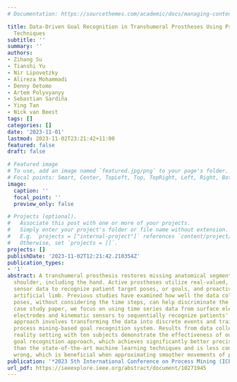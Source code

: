 ```yaml
---
# Documentation: https://sourcethemes.com/academic/docs/managing-content/

title: Data-Driven Goal Recognition in Transhumeral Prostheses Using Process Mining
  Techniques
subtitle: ''
summary: ''
authors:
- Zihang Su
- Tianshi Yu
- Nir Lipovetzky
- Alireza Mohammadi
- Denny Oetomo
- Artem Polyvyanyy
- Sebastian Sardiña
- Ying Tan
- Nick van Beest
tags: []
categories: []
date: '2023-11-01'
lastmod: 2023-11-02T23:21:42+11:00
featured: false
draft: false

# Featured image
# To use, add an image named `featured.jpg/png` to your page's folder.
# Focal points: Smart, Center, TopLeft, Top, TopRight, Left, Right, BottomLeft, Bottom, BottomRight.
image:
  caption: ''
  focal_point: ''
  preview_only: false

# Projects (optional).
#   Associate this post with one or more of your projects.
#   Simply enter your project's folder or file name without extension.
#   E.g. `projects = ["internal-project"]` references `content/project/deep-learning/index.md`.
#   Otherwise, set `projects = []`.
projects: []
publishDate: '2023-11-02T12:21:42.210354Z'
publication_types:
- '1'
abstract: A transhumeral prosthesis restores missing anatomical segments below the
  shoulder, including the hand. Active prostheses utilize real-valued, continuous
  sensor data to recognize patient target poses, or goals, and proactively move the
  artificial limb. Previous studies have examined how well the data collected in stationary
  poses, without considering the time steps, can help discriminate the goals. In this
  case study paper, we focus on using time series data from surface electromyography
  electrodes and kinematic sensors to sequentially recognize patients' goals. Our
  approach involves transforming the data into discrete events and training an existing
  process mining-based goal recognition system. Results from data collected in a virtual
  reality setting with ten subjects demonstrate the effectiveness of our proposed
  goal recognition approach, which achieves significantly better precision and recall
  than the state-of-the-art machine learning techniques and is less confident when
  wrong, which is beneficial when approximating smoother movements of prostheses.
publication: '*2023 5th International Conference on Process Mining (ICPM)*'
url_pdf: https://ieeexplore.ieee.org/abstract/document/10271945
---
```


